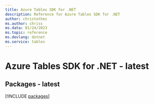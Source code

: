```yaml
---
title: Azure Tables SDK for .NET
description: Reference for Azure Tables SDK for .NET
author: christothes
ms.author: chriss
ms.data: 01/24/2023
ms.topic: reference
ms.devlang: dotnet
ms.service: tables
---
```

# Azure Tables SDK for .NET - latest
## Packages - latest
[!INCLUDE [packages](tables-index.md)]